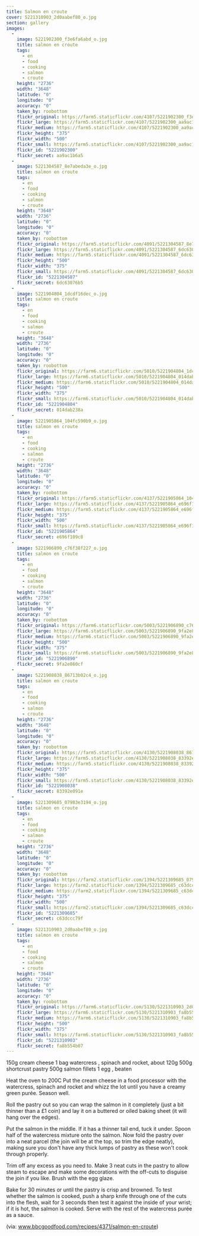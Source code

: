 ```yaml
---
title: Salmon en croute
cover: 5221310903_2d0aabef80_o.jpg
section: gallery
images:
  - 
    image: 5221902300_f3e6fa6abd_o.jpg
    title: salmon en croute
    tags:
      - en
      - food
      - cooking
      - salmon
      - croute
    height: "2736"
    width: "3648"
    latitude: "0"
    longitude: "0"
    accuracy: "0"
    taken_by: roobottom
    flickr_original: https://farm5.staticflickr.com/4107/5221902300_f3e6fa6abd_o.jpg
    flickr_large: https://farm5.staticflickr.com/4107/5221902300_aa9ac1b6a5_b.jpg
    flickr_medium: https://farm5.staticflickr.com/4107/5221902300_aa9ac1b6a5.jpg
    flickr_height: "375"
    flickr_width: "500"
    flickr_small: https://farm5.staticflickr.com/4107/5221902300_aa9ac1b6a5_m.jpg
    flickr_id: "5221902300"
    flickr_secret: aa9ac1b6a5
  - 
    image: 5221304587_8e7abeda3e_o.jpg
    title: salmon en croute
    tags:
      - en
      - food
      - cooking
      - salmon
      - croute
    height: "3648"
    width: "2736"
    latitude: "0"
    longitude: "0"
    accuracy: "0"
    taken_by: roobottom
    flickr_original: https://farm5.staticflickr.com/4091/5221304587_8e7abeda3e_o.jpg
    flickr_large: https://farm5.staticflickr.com/4091/5221304587_6dc63076b5_b.jpg
    flickr_medium: https://farm5.staticflickr.com/4091/5221304587_6dc63076b5.jpg
    flickr_height: "500"
    flickr_width: "375"
    flickr_small: https://farm5.staticflickr.com/4091/5221304587_6dc63076b5_m.jpg
    flickr_id: "5221304587"
    flickr_secret: 6dc63076b5
  - 
    image: 5221904804_1dcdf16dec_o.jpg
    title: salmon en croute
    tags:
      - en
      - food
      - cooking
      - salmon
      - croute
    height: "3648"
    width: "2736"
    latitude: "0"
    longitude: "0"
    accuracy: "0"
    taken_by: roobottom
    flickr_original: https://farm6.staticflickr.com/5010/5221904804_1dcdf16dec_o.jpg
    flickr_large: https://farm6.staticflickr.com/5010/5221904804_014dab238a_b.jpg
    flickr_medium: https://farm6.staticflickr.com/5010/5221904804_014dab238a.jpg
    flickr_height: "500"
    flickr_width: "375"
    flickr_small: https://farm6.staticflickr.com/5010/5221904804_014dab238a_m.jpg
    flickr_id: "5221904804"
    flickr_secret: 014dab238a
  - 
    image: 5221905864_104fc590b9_o.jpg
    title: salmon en croute
    tags:
      - en
      - food
      - cooking
      - salmon
      - croute
    height: "2736"
    width: "3648"
    latitude: "0"
    longitude: "0"
    accuracy: "0"
    taken_by: roobottom
    flickr_original: https://farm5.staticflickr.com/4137/5221905864_104fc590b9_o.jpg
    flickr_large: https://farm5.staticflickr.com/4137/5221905864_e696f109c8_b.jpg
    flickr_medium: https://farm5.staticflickr.com/4137/5221905864_e696f109c8.jpg
    flickr_height: "375"
    flickr_width: "500"
    flickr_small: https://farm5.staticflickr.com/4137/5221905864_e696f109c8_m.jpg
    flickr_id: "5221905864"
    flickr_secret: e696f109c8
  - 
    image: 5221906890_c76f38f227_o.jpg
    title: salmon en croute
    tags:
      - en
      - food
      - cooking
      - salmon
      - croute
    height: "3648"
    width: "2736"
    latitude: "0"
    longitude: "0"
    accuracy: "0"
    taken_by: roobottom
    flickr_original: https://farm6.staticflickr.com/5003/5221906890_c76f38f227_o.jpg
    flickr_large: https://farm6.staticflickr.com/5003/5221906890_9fa2e860cf_b.jpg
    flickr_medium: https://farm6.staticflickr.com/5003/5221906890_9fa2e860cf.jpg
    flickr_height: "500"
    flickr_width: "375"
    flickr_small: https://farm6.staticflickr.com/5003/5221906890_9fa2e860cf_m.jpg
    flickr_id: "5221906890"
    flickr_secret: 9fa2e860cf
  - 
    image: 5221908038_86713b02c4_o.jpg
    title: salmon en croute
    tags:
      - en
      - food
      - cooking
      - salmon
      - croute
    height: "2736"
    width: "3648"
    latitude: "0"
    longitude: "0"
    accuracy: "0"
    taken_by: roobottom
    flickr_original: https://farm5.staticflickr.com/4130/5221908038_86713b02c4_o.jpg
    flickr_large: https://farm5.staticflickr.com/4130/5221908038_83392e091e_b.jpg
    flickr_medium: https://farm5.staticflickr.com/4130/5221908038_83392e091e.jpg
    flickr_height: "375"
    flickr_width: "500"
    flickr_small: https://farm5.staticflickr.com/4130/5221908038_83392e091e_m.jpg
    flickr_id: "5221908038"
    flickr_secret: 83392e091e
  - 
    image: 5221309685_07983e3194_o.jpg
    title: salmon en croute
    tags:
      - en
      - food
      - cooking
      - salmon
      - croute
    height: "2736"
    width: "3648"
    latitude: "0"
    longitude: "0"
    accuracy: "0"
    taken_by: roobottom
    flickr_original: https://farm2.staticflickr.com/1394/5221309685_07983e3194_o.jpg
    flickr_large: https://farm2.staticflickr.com/1394/5221309685_c63dccc79f_b.jpg
    flickr_medium: https://farm2.staticflickr.com/1394/5221309685_c63dccc79f.jpg
    flickr_height: "375"
    flickr_width: "500"
    flickr_small: https://farm2.staticflickr.com/1394/5221309685_c63dccc79f_m.jpg
    flickr_id: "5221309685"
    flickr_secret: c63dccc79f
  - 
    image: 5221310903_2d0aabef80_o.jpg
    title: salmon en croute
    tags:
      - en
      - food
      - cooking
      - salmon
      - croute
    height: "3648"
    width: "2736"
    latitude: "0"
    longitude: "0"
    accuracy: "0"
    taken_by: roobottom
    flickr_original: https://farm6.staticflickr.com/5130/5221310903_2d0aabef80_o.jpg
    flickr_large: https://farm6.staticflickr.com/5130/5221310903_fa8b554b07_b.jpg
    flickr_medium: https://farm6.staticflickr.com/5130/5221310903_fa8b554b07.jpg
    flickr_height: "500"
    flickr_width: "375"
    flickr_small: https://farm6.staticflickr.com/5130/5221310903_fa8b554b07_m.jpg
    flickr_id: "5221310903"
    flickr_secret: fa8b554b07
---
```

150g cream cheese
1 bag watercress , spinach and rocket, about 120g
500g shortcrust pastry
500g salmon fillets
1 egg , beaten

Heat the oven to 200C Put the  cream cheese in a food processor with the watercress, spinach and rocket and whizz the lot until you have a creamy green purée. Season well.

Roll the pastry out so you can wrap the salmon in it completely (just a bit thinner than a £1 coin) and lay it on a buttered or oiled baking sheet (it will hang over the edges). 

Put the salmon in the middle. If it has a thinner tail end, tuck it under. Spoon half of the watercress mixture onto the salmon. Now fold the pastry over into a neat parcel (the join will be at the top, so trim the edge neatly), making sure you don't have any thick lumps of pastry as these won't cook through properly. 

Trim off any excess as you need to. Make 3 neat cuts in the pastry to allow steam to escape and make some decorations with the off-cuts to disguise the join if you like. Brush with the egg glaze.

Bake for 30 minutes or until the pastry is crisp and browned. To test whether the salmon is cooked, push a sharp knife through one of the cuts into the flesh, wait for 3 seconds then test it against the inside of your wrist; if it is hot, the salmon is cooked. Serve with the rest of the watercress purée as a sauce.

(via: <a href="http://www.bbcgoodfood.com/recipes/4371/salmon-en-croute)" rel="nofollow">www.bbcgoodfood.com/recipes/4371/salmon-en-croute)</a>